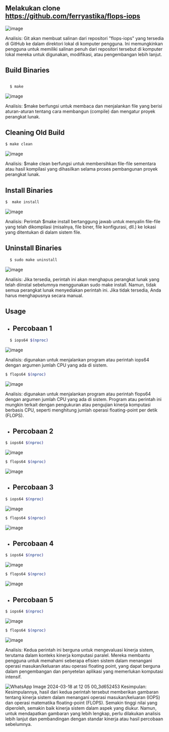 ## Melakukan clone https://github.com/ferryastika/flops-iops

![image](https://github.com/anggiadwi/SysOP24-3123521028/assets/160558458/3efd8e3f-3a73-4122-a306-34336db10b62)

Analisis: Git akan membuat salinan dari repositori "flops-iops" yang tersedia di GitHub ke dalam direktori lokal di komputer pengguna. Ini memungkinkan pengguna untuk memiliki salinan penuh dari repositori tersebut di komputer lokal mereka untuk digunakan, modifikasi, atau pengembangan lebih lanjut.


## Build Binaries
```sh

  $ make
```
![image](https://github.com/anggiadwi/SysOP24-3123521028/assets/160558458/19f60dda-64dd-47be-9461-2a7829e9b945)
 
Analisis: $make berfungsi untuk membaca dan menjalankan file  yang berisi aturan-aturan tentang cara membangun (compile) dan mengatur proyek perangkat lunak.

## Cleaning Old Build
```sh
$ make clean
```
![image](https://github.com/anggiadwi/SysOP24-3123521028/assets/160558458/ed3c358b-8209-4f26-a954-6eb8b3a10783)

Analisis: $make clean berfungsi untuk membersihkan file-file sementara atau hasil kompilasi yang dihasilkan selama proses pembangunan proyek perangkat lunak.
  
## Install Binaries
```sh
$  make install
```
![image](https://github.com/anggiadwi/SysOP24-3123521028/assets/160558458/2e2be148-7290-4f5d-a74c-b2eebcb0abd7)

Analisis: Perintah $make install bertanggung jawab untuk menyalin file-file yang telah dikompilasi (misalnya, file biner, file konfigurasi, dll.) ke lokasi yang ditentukan di dalam sistem file.

## Uninstall Binaries
```sh
  $ sudo make uninstall
```
![image](https://github.com/anggiadwi/SysOP24-3123521028/assets/160558458/5bbaa957-dc62-4134-8bf6-84e4f6a55b0e)

 Analisis: Jika tersedia, perintah ini akan menghapus perangkat lunak yang telah diinstal sebelumnya menggunakan sudo make install. Namun, tidak semua perangkat lunak menyediakan perintah ini. Jika tidak tersedia, Anda harus menghapusnya secara manual.
## Usage

- ## Percobaan 1
```sh
  $ iops64 $(nproc)
```
![image](https://github.com/anggiadwi/SysOP24-3123521028/assets/160558458/8ccdf9f7-6aa6-4576-be93-2b419c26ff9c)

Analisis:  digunakan untuk menjalankan program atau perintah iops64 dengan argumen jumlah CPU yang ada di sistem. 

```sh
$ flops64 $(nproc)
```
![image](https://github.com/anggiadwi/SysOP24-3123521028/assets/160558458/42b8e8d5-3f6b-4197-8aa8-ddcc282cce72)

Analisis: digunakan untuk menjalankan program atau perintah flops64 dengan argumen jumlah CPU yang ada di sistem. Program atau perintah ini mungkin terkait dengan pengukuran atau pengujian kinerja komputasi berbasis CPU, seperti menghitung jumlah operasi floating-point per detik (FLOPS).


- ## Percobaan 2
```sh
$ iops64 $(nproc)
```
![image](https://github.com/anggiadwi/SysOP24-3123521028/assets/160558458/0c514093-b7f3-46ee-912e-83ce1af4c835)

```sh
$ flops64 $(nproc)
```
![image](https://github.com/anggiadwi/SysOP24-3123521028/assets/160558458/584c1e1c-0cdb-49da-9214-f0c9ec88d441)

- ## Percobaan 3
```sh
$ iops64 $(nproc)
```
![image](https://github.com/anggiadwi/SysOP24-3123521028/assets/160558458/eb69cc2e-f655-41f5-ba70-8eef66e18190)

```sh
$ flops64 $(nproc)
```
![image](https://github.com/anggiadwi/SysOP24-3123521028/assets/160558458/2d42ddb7-66bc-443d-ad19-76dfeace0864)

- ## Percobaan 4
```sh
$ iops64 $(nproc)
```
![image](https://github.com/anggiadwi/SysOP24-3123521028/assets/160558458/78935865-8c03-400a-a5f6-f737e2df00b2)

```sh
$ flops64 $(nproc)
```
![image](https://github.com/anggiadwi/SysOP24-3123521028/assets/160558458/df445241-df5f-4c5e-9203-556e78d47f9e)

- ## Percobaan 5
```sh
$ iops64 $(nproc)
```
![image](https://github.com/anggiadwi/SysOP24-3123521028/assets/160558458/cbd7c8f1-0700-4466-b022-c5a742891979)

```sh
$ flops64 $(nproc)
```
![image](https://github.com/anggiadwi/SysOP24-3123521028/assets/160558458/f0ebc190-bc4e-423f-85c9-26ed0242a26d)

Analisis: Kedua perintah ini berguna untuk mengevaluasi kinerja sistem, terutama dalam konteks kinerja komputasi paralel. Mereka membantu pengguna untuk memahami seberapa efisien sistem dalam menangani operasi masukan/keluaran atau operasi floating point, yang dapat berguna dalam pengembangan dan penyetelan aplikasi yang memerlukan komputasi intensif.

![WhatsApp Image 2024-03-18 at 12 05 00_3d652453](https://github.com/anggiadwi/SysOP24-3123521028/assets/160558458/ec869ae7-ef83-4cc9-909a-4df5ec6f9188)
Kesimpulan:
Kesimpulannya, hasil dari kedua perintah tersebut memberikan gambaran tentang kinerja sistem dalam menangani operasi masukan/keluaran (IOPS) dan operasi matematika floating-point (FLOPS). Semakin tinggi nilai yang diperoleh, semakin baik kinerja sistem dalam aspek yang diukur. Namun, untuk mendapatkan gambaran yang lebih lengkap, perlu dilakukan analisis lebih lanjut dan pembandingan dengan standar kinerja atau hasil percobaan sebelumnya.








